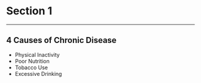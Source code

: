 # Section 1
---

## 4 Causes of Chronic Disease
- Physical Inactivity
- Poor Nutrition
- Tobacco Use
- Excessive Drinking
